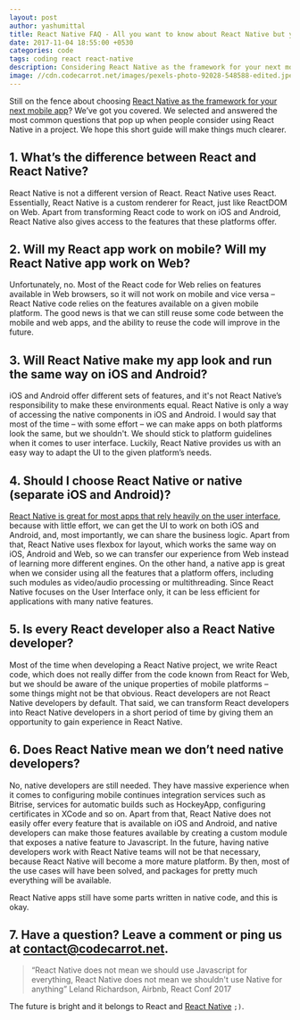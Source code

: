 ```yaml
---
layout: post
author: yashumittal
title: React Native FAQ - All you want to know about React Native but you were afraid to ask
date: 2017-11-04 18:55:00 +0530
categories: code
tags: coding react react-native
description: Considering React Native as the framework for your next mobile app? Answers to the most common questions about using React Native in a project.
image: //cdn.codecarrot.net/images/pexels-photo-92028-548588-edited.jpeg
---
```


Still on the fence about choosing [React Native as the framework for your next mobile app](/react-native-can-slash-your-mobile-development-costs-by-30-percent)? We’ve got you covered. We selected and answered the most common questions that pop up when people consider using React Native in a project. We hope this short guide will make things much clearer.

## 1. What’s the difference between React and React Native?

React Native is not a different version of React. React Native uses React. Essentially, React Native is a custom renderer for React, just like ReactDOM on Web. Apart from transforming React code to work on iOS and Android, React Native also gives access to the features that these platforms offer.

## 2. Will my React app work on mobile? Will my React Native app work on Web?

Unfortunately, no. Most of the React code for Web relies on features available in Web browsers, so it will not work on mobile and vice versa – React Native code relies on the features available on a given mobile platform. The good news is that we can still reuse some code between the mobile and web apps, and the ability to reuse the code will improve in the future.

## 3. Will React Native make my app look and run the same way on iOS and Android?

iOS and Android offer different sets of features, and it's not React Native’s responsibility to make these environments equal. React Native is only a way of accessing the native components in iOS and Android. I would say that most of the time – with some effort – we can make apps on both platforms look the same, but we shouldn't. We should stick to platform guidelines when it comes to user interface. Luckily, React Native provides us with an easy way to adapt the UI to the given platform’s needs.

## 4. Should I choose React Native or native (separate iOS and Android)?

[React Native is great for most apps that rely heavily on the user interface](/4-kinds-of-applications-to-build-with-react-native), because with little effort, we can get the UI to work on both iOS and Android, and, most importantly, we can share the business logic. Apart from that, React Native uses flexbox for layout, which works the same way on iOS, Android and Web, so we can transfer our experience from Web instead of learning more different engines. On the other hand, a native app is great when we consider using all the features that a platform offers, including such modules as video/audio processing or multithreading. Since React Native focuses on the User Interface only, it can be less efficient for applications with many native features.

## 5. Is every React developer also a React Native developer?

Most of the time when developing a React Native project, we write React code, which does not really differ from the code known from React for Web, but we should be aware of the unique properties of mobile platforms – some things might not be that obvious. React developers are not React Native developers by default. That said, we can transform React developers into React Native developers in a short period of time by giving them an opportunity to gain experience in React Native.

## 6. Does React Native mean we don’t need native developers?

No, native developers are still needed. They have massive experience when it comes to configuring mobile continues integration services such as Bitrise, services for automatic builds such as HockeyApp, configuring certificates in XCode and so on. Apart from that, React Native does not easily offer every feature that is available on iOS and Android, and native developers can make those features available by creating a custom module that exposes a native feature to Javascript. In the future, having native developers work with React Native teams will not be that necessary, because React Native will become a more mature platform. By then, most of the use cases will have been solved, and packages for pretty much everything will be available.

React Native apps still have some parts written in native code, and this is okay.

## 7. Have a question? Leave a comment or ping us at [contact@codecarrot.net](mailto:contact@codecarrot.net).

<blockquote>
“React Native does not mean we should use Javascript for everything, React Native does not mean we shouldn't use Native for anything” Leland Richardson, Airbnb, React Conf 2017
</blockquote>

The future is bright and it belongs to React and [React Native](//www.codecarrot.net/react-native) `;)`.
